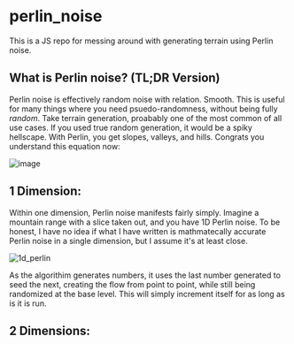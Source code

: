 # perlin_noise
This is a JS repo for messing around with generating terrain using Perlin noise.


## What is Perlin noise? (TL;DR Version)
Perlin noise is effectively random noise with relation. Smooth. This is useful for many things where you need psuedo-randomness, without being fully _random_. Take terrain generation, proabably one of the most common of all use cases. If you used true random generation, it would be a spiky hellscape. With Perlin, you get slopes, valleys, and hills. Congrats you understand this equation now:

![image](https://user-images.githubusercontent.com/70603965/135744584-14fcb46a-6d5f-4bcc-b18e-eddd95c82954.png)


## 1 Dimension:
Within one dimension, Perlin noise manifests fairly simply. Imagine a mountain range with a slice taken out, and you have 1D Perlin noise. To be honest, I have no idea if what I have written is mathmatecally accurate Perlin noise in a single dimension, but I assume it's at least close.

![1d_perlin](https://user-images.githubusercontent.com/70603965/135744706-b8dca4b3-6548-45e5-8f4e-754ec08fbd8e.gif)

As the algorithim generates numbers, it uses the last number generated to seed the next, creating the flow from point to point, while still being randomized at the base level. This will simply increment itself for as long as is it is run.


## 2 Dimensions:

